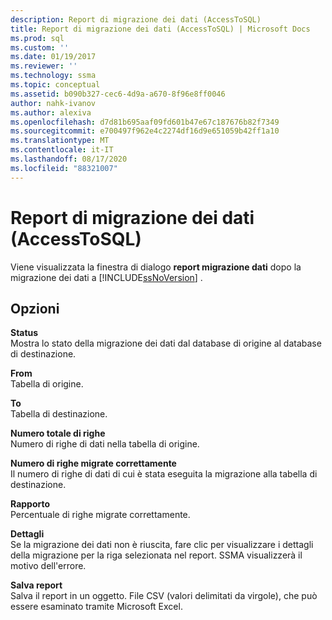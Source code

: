 ```yaml
---
description: Report di migrazione dei dati (AccessToSQL)
title: Report di migrazione dei dati (AccessToSQL) | Microsoft Docs
ms.prod: sql
ms.custom: ''
ms.date: 01/19/2017
ms.reviewer: ''
ms.technology: ssma
ms.topic: conceptual
ms.assetid: b090b327-cec6-4d9a-a670-8f96e8ff0046
author: nahk-ivanov
ms.author: alexiva
ms.openlocfilehash: d7d81b695aaf09fd601b47e67c187676b82f7349
ms.sourcegitcommit: e700497f962e4c2274df16d9e651059b42ff1a10
ms.translationtype: MT
ms.contentlocale: it-IT
ms.lasthandoff: 08/17/2020
ms.locfileid: "88321007"
---
```

# <a name="data-migration-report-accesstosql"></a>Report di migrazione dei dati (AccessToSQL)
Viene visualizzata la finestra di dialogo **report migrazione dati** dopo la migrazione dei dati a [!INCLUDE[ssNoVersion](../../includes/ssnoversion-md.md)] .  
  
## <a name="options"></a>Opzioni  
**Status**  
Mostra lo stato della migrazione dei dati dal database di origine al database di destinazione.  
  
**From**  
Tabella di origine.  
  
**To**  
Tabella di destinazione.  
  
**Numero totale di righe**  
Numero di righe di dati nella tabella di origine.  
  
**Numero di righe migrate correttamente**  
Il numero di righe di dati di cui è stata eseguita la migrazione alla tabella di destinazione.  
  
**Rapporto**  
Percentuale di righe migrate correttamente.  
  
**Dettagli**  
Se la migrazione dei dati non è riuscita, fare clic per visualizzare i dettagli della migrazione per la riga selezionata nel report. SSMA visualizzerà il motivo dell'errore.  
  
**Salva report**  
Salva il report in un oggetto. File CSV (valori delimitati da virgole), che può essere esaminato tramite Microsoft Excel.  
  
